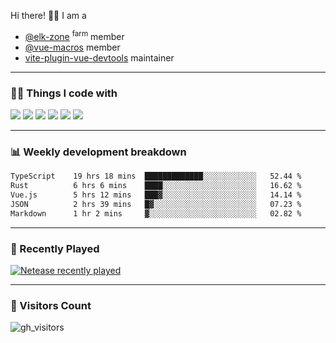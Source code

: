 Hi there! 👋🏻 I am a

- [@elk-zone](https://github.com/elk-zone) <sup>farm</sup> member
- [@vue-macros](https://github.com/vue-macros) member
- [vite-plugin-vue-devtools](https://github.com/webfansplz/vite-plugin-vue-devtools) maintainer

<hr>

### 🧑‍💻 Things I code with

<code><a href="https://github.com/vuejs/core"><img src="https://api.iconify.design/logos:vue.svg" /></a></code> 
<code><a href="https://github.com/vitejs/vite"><img src="https://api.iconify.design/logos:vitejs.svg" /></a></code> 
<code><a href="https://github.com/solidjs/solid"><img src="https://api.iconify.design/logos:solidjs-icon.svg" /></a></code> 
<code><a href="https://github.com/microsoft/TypeScript"><img src="https://api.iconify.design/logos:typescript-icon.svg" /></a></code>
<code><a href="https://github.com/unocss/unocss"><img src="https://api.iconify.design/logos:unocss.svg" /></a></code> 
<code><a href="https://github.com/rust-lang/rust"><img src="https://api.iconify.design/logos:rust.svg" /></a></code>

<hr>

### 📊 Weekly development breakdown

<!--START_SECTION:waka-->

```txt
TypeScript    19 hrs 18 mins  █████████████░░░░░░░░░░░░   52.44 %
Rust          6 hrs 6 mins    ████░░░░░░░░░░░░░░░░░░░░░   16.62 %
Vue.js        5 hrs 12 mins   ███▓░░░░░░░░░░░░░░░░░░░░░   14.14 %
JSON          2 hrs 39 mins   █▓░░░░░░░░░░░░░░░░░░░░░░░   07.23 %
Markdown      1 hr 2 mins     ▓░░░░░░░░░░░░░░░░░░░░░░░░   02.82 %
```

<!--END_SECTION:waka-->

<hr>

### 🎵 Recently Played

[![Netease recently played](https://netease-recent-profile.vercel.app/?id=297303604&show_percent=1&size=60)](https://netease-recent-profile.vercel.app/?id=297303604&show_percent=1&size=60)

<hr>

### 👀 Visitors Count

![gh_visitors](https://profile-counter.glitch.me/alexzhang1030/count.svg)
